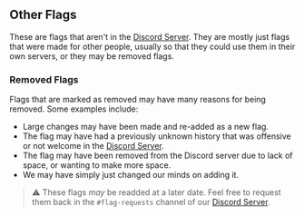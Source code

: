 ## Other Flags
These are flags that aren't in the [Discord Server](https://discord.gg/8w6uVTEnJJ). They are mostly just flags that were made for other people, usually so that they could use them in their own servers, or they may be removed flags.

### Removed Flags
Flags that are marked as removed may have many reasons for being removed. Some examples include:
- Large changes may have been made and re-added as a new flag.
- The flag may have had a previously unknown history that was offensive or not welcome in the [Discord Server](https://discord.gg/8w6uVTEnJJ).
- The flag may have been removed from the Discord server due to lack of space, or wanting to make more space.
- We may have simply just changed our minds on adding it.
> ⚠️ These flags *may* be readded at a later date. Feel free to request them back in the `#flag-requests` channel of our [Discord Server](https://discord.gg/8w6uVTEnJJ).
